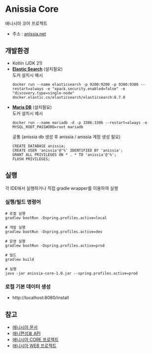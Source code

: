 # Anissia Core
애니시아 코어 프로젝트
- 주소 : [anissia.net](https://anissia.net)

## 개발환경
* Kotlin (JDK 21)
* **[Elastic Search](https://www.elastic.co)** (설치필요)
  <br/>도커 설치시 예시
  ```
  docker run --name elasticsearch -p 9200:9200 -p 9300:9300 --restart=always -e "xpack.security.enabled=false" -e "discovery.type=single-node"  docker.elastic.co/elasticsearch/elasticsearch:8.7.0
  ```
* **[Maria DB](https://mariadb.org)** (설치필요)
  <br/>도커 설치시 예시
  ```
  docker run --name mariadb -d -p 3306:3306 --restart=always -e MYSQL_ROOT_PASSWORD=root mariadb
  ```
  공통 (anissia db 생성 후 anissia / anissia 계정 생성 필요)
  ```
  CREATE DATABASE anissia;
  CREATE USER 'anissia'@'%' IDENTIFIED BY 'anissia';
  GRANT ALL PRIVILEGES ON * . * TO 'anissia'@'%';
  FLUSH PRIVILEGES;
  ```

## 실행
각 IDE에서 실행하거나 직접 gradle wrapper를 이용하여 실행

### 실행/빌드 명령어
```
# 로컬 실행
gradlew bootRun -Dspring.profiles.active=local

# 개발 실행
gradlew bootRun -Dspring.profiles.active=dev

# 운영 실행
gradlew bootRun -Dspring.profiles.active=prod

# 빌드
gradlew build

# 실행
java -jar anissia-core-1.0.jar --spring.profiles.active=prod
```

### 로컬 기본 데이터 생성
- http://localhost:8080/install


## 참고 
* [애니시아 문서](https://github.com/anissia-net/document)
* [애니편성표 API](https://github.com/anissia-net/document/blob/main/api_anime_schdule.md)
* [애니시아 CORE 프로젝트](https://github.com/anissia-net/anissia-core)
* [애니시아 WEB 프로젝트](https://github.com/anissia-net/anissia-web)
